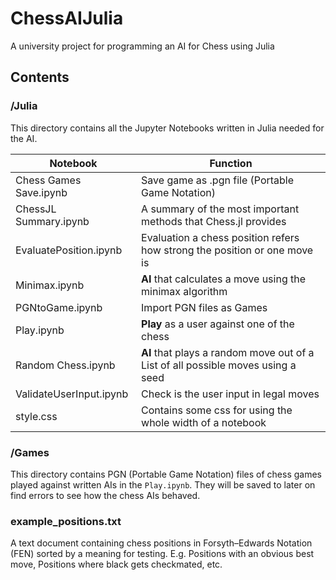 # ChessAIJulia

A university project for programming an AI for Chess using Julia

## Contents

### /Julia

This directory contains all the Jupyter Notebooks written in Julia needed for the AI.

| Notebook                | Function                                                                          |
| ----------------------- | --------------------------------------------------------------------------------- |
| Chess Games Save.ipynb  | Save game as .pgn file (Portable Game Notation)                                   |
| ChessJL Summary.ipynb   | A summary of the most important methods that Chess.jl provides                    |
| EvaluatePosition.ipynb  | Evaluation a chess position refers how strong the position or one move is         |
| Minimax.ipynb           | **AI** that calculates a move using the minimax algorithm                         |
| PGNtoGame.ipynb         | Import PGN files as Games                                                         |
| Play.ipynb              | **Play** as a user against one of the chess                                       |
| Random Chess.ipynb      | **AI** that plays a random move out of a List of all possible moves using a seed  |
| ValidateUserInput.ipynb | Check is the user input in legal moves                                            |
| style.css               | Contains some css for using the whole width of a notebook                         |

### /Games
This directory contains PGN (Portable Game Notation) files of chess games played against written AIs in the `Play.ipynb`. They will be saved to later on find errors to see how the chess AIs behaved.

### example_positions.txt
A text document containing chess positions in Forsyth–Edwards Notation (FEN) sorted by a meaning for testing. E.g. Positions with an obvious best move, Positions where black gets checkmated, etc.